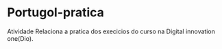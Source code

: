 # Portugol-pratica

Atividade Relaciona a pratica dos execicios do curso na Digital innovation one(Dio).
